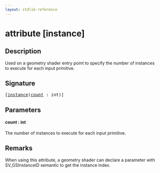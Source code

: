 ```yaml
---
layout: stdlib-reference
---
```


# attribute [instance]

## Description

Used on a geometry shader entry point to specify the number of instances to execute for each input primitive.

## Signature

<pre>
[<a href="instance.html">instance</a>(<a href="instance.html#decl-count" class="code_param">count</a> : <span class="code_keyword">int</span>)]
</pre>

## Parameters

####  <a id="decl-count"></a>count  : int
The number of instances to execute for each input primitive.


## Remarks

When using this attribute, a geometry shader can declare a parameter with <span class='code'>SV_GSInstanceID</span> semantic to get the instance index.


